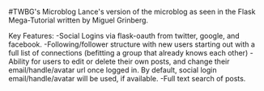 #TWBG's Microblog
Lance's version of the microblog as seen in the Flask Mega-Tutorial written by Miguel Grinberg.

Key Features:
-Social Logins via flask-oauth from twitter, google, and facebook.
-Following/follower structure with new users starting out with a full list of connections (befitting a group that already knows each other)
-Ability for users to edit or delete their own posts, and change their email/handle/avatar url once logged in.  By default, social login email/handle/avatar will be used, if available.
-Full text search of posts.
